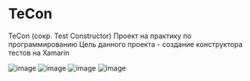 # TeCon
TeCon (сокр. Test Constructor)
Проект на практику по программированию
Цель данного проекта - создание конструктора тестов на Xamarin

![image](https://user-images.githubusercontent.com/91150975/136649452-081e0d56-6fdb-4751-ae4a-08a471bd9c14.png)
![image](https://user-images.githubusercontent.com/91150975/136649462-5b06cef7-99b7-4f1e-868c-d4bc5ed7f6a3.png)
![image](https://user-images.githubusercontent.com/91150975/136649465-acc5933d-a65c-4193-acd1-17a921cafd8e.png)
![image](https://user-images.githubusercontent.com/91150975/136649467-ab5c6309-375c-4155-ad10-6c7b4f6b18c2.png)

